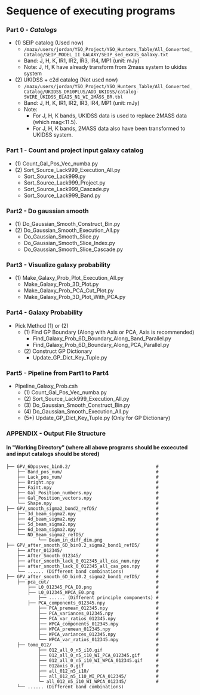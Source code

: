 # Sequence of executing programs
### Part 0 - _Catalogs_
- (1) SEIP catalog (Used now)
    - ``` /mazu/users/jordan/YSO_Project/YSO_Hunters_Table/All_Converted_Catalog/SEIP_MODEL_II_GALAXY/SEIP_sed_exXUS_Galaxy.txt ```
    - Band: J, H, K, IR1, IR2, IR3, IR4, MP1 (unit: mJy)
    - Note: J, H, K have already transform from 2mass system to ukidss system
- (2) UKIDSS + c2d catalog (Not used now)
    - ``` /mazu/users/jordan/YSO_Project/YSO_Hunters_Table/All_Converted_Catalog/UKIDSS_DR10PLUS/ADD_UKIDSS/catalog-SWIRE_UKIDSS_ELAIS_N1_WI_2MASS_BR.tbl ```
    - Band: J, H, K, IR1, IR2, IR3, IR4, MP1 (unit: mJy)
    - Note:
        - For J, H, K bands, UKIDSS data is used to replace 2MASS data (which mag<11.5).
        - For J, H, K bands, 2MASS data also have been transformed to UKIDSS system.

### Part 1 - Count and project input galaxy catalog
- (1) Count_Gal_Pos_Vec_numba.py
- (2) Sort_Source_Lack999_Execution_All.py
	- Sort_Source_Lack999.py
	- Sort_Source_Lack999_Project.py
	- Sort_Source_Lack999_Cascade.py
	- Sort_Source_Lack999_Band.py

### Part2 - Do gaussian smooth
- (1) Do_Gaussian_Smooth_Construct_Bin.py
- (2) Do_Gaussian_Smooth_Execution_All.py
	- Do_Gaussian_Smooth_Slice.py
	- Do_Gaussian_Smooth_Slice_Index.py
	- Do_Gaussian_Smooth_Slice_Cascade.py

### Part3 - Visualize galaxy probability
- (1) Make_Galaxy_Prob_Plot_Execution_All.py
	- Make_Galaxy_Prob_3D_Plot.py
	- Make_Galaxy_Prob_PCA_Cut_Plot.py
	- Make_Galaxy_Prob_3D_Plot_With_PCA.py

### Part4 - Galaxy Probability
- Pick Method (1) or (2)
    - (1) Find GP Boundary (Along with Axis or PCA, Axis is recommended)
        - Find_Galaxy_Prob_6D_Boundary_Along_Band_Parallel.py
        - Find_Galaxy_Prob_6D_Boundary_Along_PCA_Parallel.py
    - (2) Construct GP Dictionary
        - Update_GP_Dict_Key_Tuple.py

### Part5 - Pipeline from Part1 to Part4
- Pipeline_Galaxy_Prob.csh
    - (1) Count_Gal_Pos_Vec_numba.py
    - (2) Sort_Source_Lack999_Execution_All.py
    - (3) Do_Gaussian_Smooth_Construct_Bin.py
    - (4) Do_Gaussian_Smooth_Execution_All.py
    - (5*) Update_GP_Dict_Key_Tuple.py (Only for GP Dictionary)

### APPENDIX -  Output File Structure
#### In "Working Directory" (where all above programs should be excecuted and input catalogs should be stored)

```
├── GPV_6Dposvec_bin0.2/                                #
	├── Band_pos_num/                                   #
	├── Lack_pos_num/                                   #
	├── Bright.npy                                      #
	├── Faint.npy                                       #
	├── Gal_Position_numbers.npy                        #
	├── Gal_Position_vectors.npy                        #
	└── Shape.npy                                       #
├── GPV_smooth_sigma2_bond2_refD5/                      #
	├── 3d_beam_sigma2.npy                              #
	├── 4d_beam_sigma2.npy                              #
	├── 5d_beam_sigma2.npy                              #
	├── 6d_beam_sigma2.npy                              #
	└── ND_Beam_sigma2_refD5/                           #
    		└── Beam_in_diff_dim.png                    #
├── GPV_after_smooth_6D_bin0.2_sigma2_bond1_refD5/      #
	├── After_012345/                                   #
	├── After_Smooth_012345/                            #
	├── after_smooth_lack_0_012345_all_cas_num.npy      #
	├── after_smooth_lack_0_012345_all_cas_pos.npy      #
	└── ...... (Different band combinations)            #
├── GPV_after_smooth_6D_bin0.2_sigma2_bond1_refD5/      #
	├── pca_cut/                                        #
		├── L0_012345_PCA_E0.png                        #
		├── L0_012345_WPCA_E0.png                       #
	     	├── ...... (Different principle components) #
		├── PCA_components_012345.npy                   #
	     	├── PCA_premean_012345.npy                  #
	     	├── PCA_variances_012345.npy                #
	     	├── PCA_var_ratios_012345.npy               #
	     	├── WPCA_components_012345.npy              #
	     	├── WPCA_premean_012345.npy                 #
	     	├── WPCA_variances_012345.npy               #
	     	└── WPCA_var_ratios_012345.npy              #
	├── tomo_012/                                       #
	     	├── 012_all_0_n5_i10.gif                    #
	     	├── 012_all_0_n5_i10_WI_PCA_012345.gif      #
	     	├── 012_all_0_n5_i10_WI_WPCA_012345.gif     #
	     	├── 012axis_0.gif                           #
	     	├── all_012_n5_i10/                         #
	     	├── all_012_n5_i10_WI_PCA_012345/           #
	     	└─ all_012_n5_i10_WI_WPCA_012345/           #
	└── ...... (Different band combinations)
